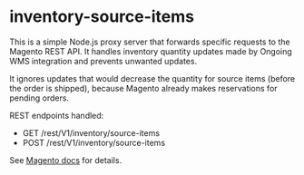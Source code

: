 # inventory-source-items

This is a simple Node.js proxy server that forwards specific requests to the
Magento REST API. It handles inventory quantity updates made by Ongoing WMS
integration and prevents unwanted updates.

It ignores updates that would decrease the quantity for source items (before
the order is shipped), because Magento already makes reservations for pending
orders.

REST endpoints handled:

- GET /rest/V1/inventory/source-items
- POST /rest/V1/inventory/source-items

See [Magento
docs](https://devdocs.magento.com/guides/v2.3/rest/modules/inventory/manage-source-items.html)
for details.
